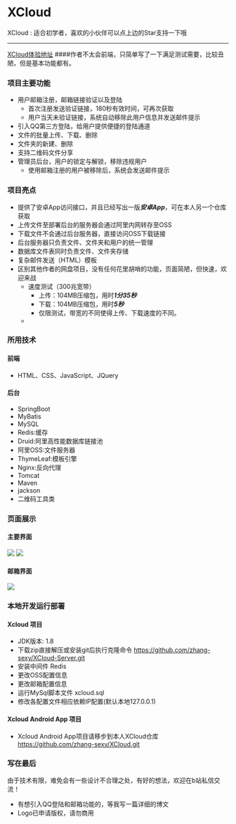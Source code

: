 # XCloud

XCloud : 适合初学者，喜欢的小伙伴可以点上边的Star支持一下哦
***
[XCloud体验地址](https://zf233.cn)
####作者不太会前端，只简单写了一下满足测试需要，比较丑陋，但是基本功能都有。

### 项目主要功能
  * 用户邮箱注册，邮箱链接验证以及登陆
    * 首次注册发送验证链接，180秒有效时间，可再次获取
    * 用户当天未验证链接，系统自动移除此用户信息并发送邮件提示
  * 引入QQ第三方登陆，给用户提供便捷的登陆通道
  * 文件的批量上传、下载、删除
  * 文件夹的新建、删除
  * 支持二维码文件分享
  * 管理员后台，用户的锁定与解锁，移除违规用户
    * 使用邮箱注册的用户被移除后，系统会发送邮件提示

### 项目亮点
  * 提供了安卓App访问接口，并且已经写出一版***安卓App***，可在本人另一个仓库获取
  * 上传文件至部署后台的服务器会通过阿里内网转存至OSS
  * 下载文件不会通过后台服务器，直接访问OSS下载链接
  * 后台服务器只负责文件、文件夹和用户的统一管理
  * 数据库文件表同时负责文件、文件夹存储
  * 复杂邮件发送（HTML）模板
  * 区别其他作者的网盘项目，没有任何花里胡哨的功能，页面简陋，但快速，欢迎来战
    * 速度测试（300兆宽带）
      * 上传：104MB压缩包，用时***1分35秒***
      * 下载：104MB压缩包，用时***5秒***
      * 仅限测试，带宽的不同使得上传、下载速度的不同。
    * 

### 所用技术

#### 前端

* HTML、CSS、JavaScript、JQuery

#### 后台

* SpringBoot
* MyBatis
* MySQL
* Redis:缓存
* Druid:阿里高性能数据库链接池
* 阿里OSS:文件服务器 
* ThymeLeaf:模板引擎
* Nginx:反向代理
* Tomcat
* Maven
* jackson
* 二维码工具类

### 页面展示
#### 主要界面
![](https://www.zf233.cn/static/img/git/xcloud/browse/share.png)
![](https://www.zf233.cn/static/img/git/xcloud/browse/login.png)
#### 邮箱界面
![](https://www.zf233.cn/static/img/git/xcloud/browse/email02.png)



### 本地开发运行部署

#### Xcloud 项目

* JDK版本: 1.8
* 下载zip直接解压或安装git后执行克隆命令 https://github.com/zhang-sexy/XCloud-Server.git
* 安装中间件 Redis
* 更改OSS配置信息
* 更改邮箱配置信息
* 运行MySql脚本文件 xcloud.sql
* 修改各配置文件相应依赖IP配置(默认本地127.0.0.1)

#### Xcloud Android App 项目

* Xcloud Android App项目请移步到本人XCloud仓库 </br>https://github.com/zhang-sexy/XCloud.git

### 写在最后
由于技术有限，难免会有一些设计不合理之处，有好的想法，欢迎在b站私信交流！
* 有想引入QQ登陆和邮箱功能的，等我写一篇详细的博文
* Logo已申请版权，请勿商用
